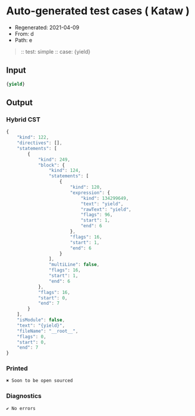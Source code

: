 # Auto-generated test cases ( Kataw )
- Regenerated: 2021-04-09
- From: d
- Path: e
> :: test: simple
> :: case: {yield}
## Input

`````js
{yield}
`````

## Output

### Hybrid CST

```javascript
{
    "kind": 122,
    "directives": [],
    "statements": [
        {
            "kind": 249,
            "block": {
                "kind": 124,
                "statements": [
                    {
                        "kind": 120,
                        "expression": {
                            "kind": 134299649,
                            "text": "yield",
                            "rawText": "yield",
                            "flags": 96,
                            "start": 1,
                            "end": 6
                        },
                        "flags": 16,
                        "start": 1,
                        "end": 6
                    }
                ],
                "multiLine": false,
                "flags": 16,
                "start": 1,
                "end": 6
            },
            "flags": 16,
            "start": 0,
            "end": 7
        }
    ],
    "isModule": false,
    "text": "{yield}",
    "fileName": "__root__",
    "flags": 0,
    "start": 0,
    "end": 7
}
```

### Printed

```javascript
✖ Soon to be open sourced
```

### Diagnostics

```javascript
✔ No errors
```

